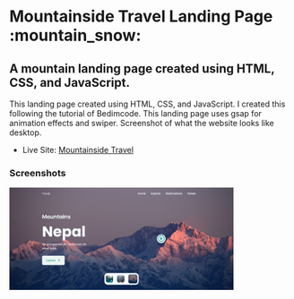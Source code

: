 <h1>Mountainside Travel Landing Page :mountain_snow:</h1>

<h2>A mountain landing page created using HTML, CSS, and JavaScript.</h2>

<p>This landing page created using HTML, CSS, and JavaScript. I created this following the tutorial of Bedimcode. This landing page uses gsap for animation effects and swiper. Screenshot of what the website looks like desktop.</p>

- Live Site: [Mountainside Travel](https://mountainside-travel.netlify.app/)

### Screenshots

<img src="/screenshot/screenshot.png" width="400">
